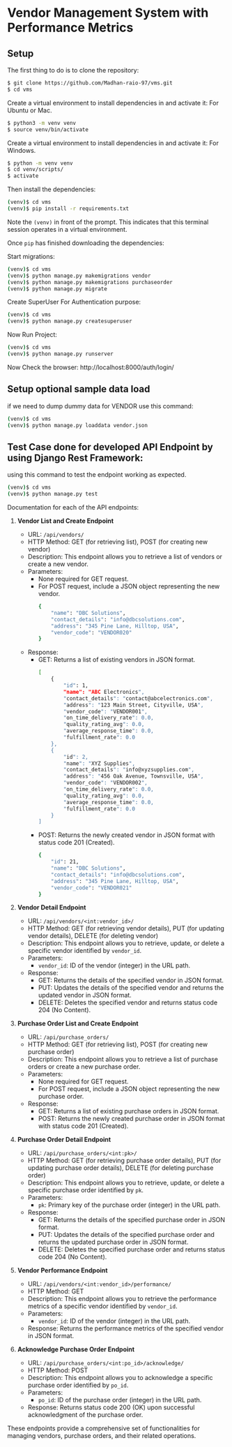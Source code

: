 # Vendor Management System with Performance Metrics

## Setup

The first thing to do is to clone the repository:

```sh
$ git clone https://github.com/Madhan-raio-97/vms.git
$ cd vms
```

Create a virtual environment to install dependencies in and activate it: For Ubuntu or Mac.

```sh
$ python3 -m venv venv
$ source venv/bin/activate
```

Create a virtual environment to install dependencies in and activate it: For Windows.

```sh
$ python -m venv venv
$ cd venv/scripts/
$ activate
```

Then install the dependencies:

```sh
(venv)$ cd vms
(venv)$ pip install -r requirements.txt
```
Note the `(venv)` in front of the prompt. This indicates that this terminal
session operates in a virtual environment.

Once `pip` has finished downloading the dependencies:

Start migrations:

```sh
(venv)$ cd vms
(venv)$ python manage.py makemigrations vendor
(venv)$ python manage.py makemigrations purchaseorder
(venv)$ python manage.py migrate
```
Create SuperUser For Authentication purpose:

```sh
(venv)$ cd vms
(venv)$ python manage.py createsuperuser
```
Now Run Project:

```sh
(venv)$ cd vms
(venv)$ python manage.py runserver
```

Now Check the browser: http://localhost:8000/auth/login/

## Setup optional sample data load

if we need to dump dummy data for VENDOR use this command:

```sh
(venv)$ cd vms
(venv)$ python manage.py loaddata vendor.json
```


## Test Case done for developed API Endpoint by using Django Rest Framework:

using this command to test the endpoint working as expected.

```sh
(venv)$ cd vms
(venv)$ python manage.py test
```


Documentation for each of the API endpoints:

1. **Vendor List and Create Endpoint**
   - URL: `/api/vendors/`
   - HTTP Method: GET (for retrieving list), POST (for creating new vendor)
   - Description: This endpoint allows you to retrieve a list of vendors or create a new vendor.
   - Parameters:
     - None required for GET request.
     - For POST request, include a JSON object representing the new vendor.
        ```sh
        {
            "name": "DBC Solutions",
            "contact_details": "info@dbcsolutions.com",
            "address": "345 Pine Lane, Hilltop, USA",
            "vendor_code": "VENDOR020"
        }
        ```
   - Response:
     - GET: Returns a list of existing vendors in JSON format.
        ```sh
        [
            {
                "id": 1,
                "name": "ABC Electronics",
                "contact_details": "contact@abcelectronics.com",
                "address": "123 Main Street, Cityville, USA",
                "vendor_code": "VENDOR001",
                "on_time_delivery_rate": 0.0,
                "quality_rating_avg": 0.0,
                "average_response_time": 0.0,
                "fulfillment_rate": 0.0
            },
            {
                "id": 2,
                "name": "XYZ Supplies",
                "contact_details": "info@xyzsupplies.com",
                "address": "456 Oak Avenue, Townsville, USA",
                "vendor_code": "VENDOR002",
                "on_time_delivery_rate": 0.0,
                "quality_rating_avg": 0.0,
                "average_response_time": 0.0,
                "fulfillment_rate": 0.0
            }
        ]
        ```
     - POST: Returns the newly created vendor in JSON format with status code 201 (Created).
        ```sh
        {
            "id": 21,
            "name": "DBC Solutions",
            "contact_details": "info@dbcsolutions.com",
            "address": "345 Pine Lane, Hilltop, USA",
            "vendor_code": "VENDOR021"
        }
        ```

2. **Vendor Detail Endpoint**
   - URL: `/api/vendors/<int:vendor_id>/`
   - HTTP Method: GET (for retrieving vendor details), PUT (for updating vendor details), DELETE (for deleting vendor)
   - Description: This endpoint allows you to retrieve, update, or delete a specific vendor identified by `vendor_id`.
   - Parameters:
     - `vendor_id`: ID of the vendor (integer) in the URL path.
   - Response:
     - GET: Returns the details of the specified vendor in JSON format.
     - PUT: Updates the details of the specified vendor and returns the updated vendor in JSON format.
     - DELETE: Deletes the specified vendor and returns status code 204 (No Content).

3. **Purchase Order List and Create Endpoint**
   - URL: `/api/purchase_orders/`
   - HTTP Method: GET (for retrieving list), POST (for creating new purchase order)
   - Description: This endpoint allows you to retrieve a list of purchase orders or create a new purchase order.
   - Parameters:
     - None required for GET request.
     - For POST request, include a JSON object representing the new purchase order.
   - Response:
     - GET: Returns a list of existing purchase orders in JSON format.
     - POST: Returns the newly created purchase order in JSON format with status code 201 (Created).

4. **Purchase Order Detail Endpoint**
   - URL: `/api/purchase_orders/<int:pk>/`
   - HTTP Method: GET (for retrieving purchase order details), PUT (for updating purchase order details), DELETE (for deleting purchase order)
   - Description: This endpoint allows you to retrieve, update, or delete a specific purchase order identified by `pk`.
   - Parameters:
     - `pk`: Primary key of the purchase order (integer) in the URL path.
   - Response:
     - GET: Returns the details of the specified purchase order in JSON format.
     - PUT: Updates the details of the specified purchase order and returns the updated purchase order in JSON format.
     - DELETE: Deletes the specified purchase order and returns status code 204 (No Content).

5. **Vendor Performance Endpoint**
   - URL: `/api/vendors/<int:vendor_id>/performance/`
   - HTTP Method: GET
   - Description: This endpoint allows you to retrieve the performance metrics of a specific vendor identified by `vendor_id`.
   - Parameters:
     - `vendor_id`: ID of the vendor (integer) in the URL path.
   - Response: Returns the performance metrics of the specified vendor in JSON format.

6. **Acknowledge Purchase Order Endpoint**
   - URL: `/api/purchase_orders/<int:po_id>/acknowledge/`
   - HTTP Method: POST
   - Description: This endpoint allows you to acknowledge a specific purchase order identified by `po_id`.
   - Parameters:
     - `po_id`: ID of the purchase order (integer) in the URL path.
   - Response: Returns status code 200 (OK) upon successful acknowledgment of the purchase order.

These endpoints provide a comprehensive set of functionalities for managing vendors, purchase orders, and their related operations.
